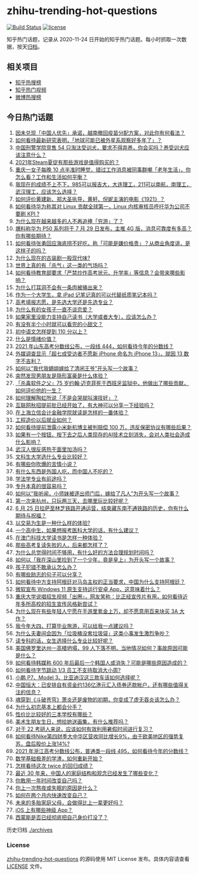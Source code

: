 # zhihu-trending-hot-questions

[![Build Status](https://github.com/justjavac/zhihu-trending-hot-questions/workflows/ci/badge.svg?branch=master)](https://github.com/justjavac/zhihu-trending-hot-questions/actions)
[![license](https://img.shields.io/github/license/justjavac/zhihu-trending-hot-questions)](https://github.com/justjavac/zhihu-trending-hot-questions/blob/master/LICENSE)

知乎热门话题，记录从 2020-11-24 日开始的知乎热门话题。每小时抓取一次数据，按天[归档](./archives)。

## 相关项目

- [知乎热搜榜](https://github.com/justjavac/zhihu-trending-top-search)
- [知乎热门视频](https://github.com/justjavac/zhihu-trending-hot-video)
- [微博热搜榜](https://github.com/justjavac/weibo-trending-hot-search)

## 今日热门话题

<!-- BEGIN -->
<!-- 最后更新时间 Sat Jun 26 2021 06:01:55 GMT+0800 (China Standard Time) -->

1. [因未兑现「中国人优先」承诺，越南撤回疫苗分配方案，对此你有何看法？](https://www.zhihu.com/question/467422127)
2. [如何看待最新研究表明，「地球可能已被外星系观察好多年了」？](https://www.zhihu.com/question/467357820)
3. [中国刑警学院竞售 54
   只淘汰受训犬，要求不得弃养，你会买吗？养受训犬应该注意什么？](https://www.zhihu.com/question/467076616)
4. [2021年Steam夏促有那些游戏是值得购买的？](https://www.zhihu.com/question/448735697)
5. [重庆一女子每晚 10
   点半准时睡觉，错过工作消息被同事群嘲「老年生活」，你怎么看？工作和生活如何平衡？](https://www.zhihu.com/question/467374229)
6. [我现在的成绩不上不下，985可以报吉大，大连理工，211可以南航，南理工，武汉理工，应该怎么选择？](https://www.zhihu.com/question/408865252)
7. [如何评价黄建新、郑大圣执导，黄轩、倪妮主演的电影《1921》？](https://www.zhihu.com/question/461704613)
8. [如何看待华为称其对 Linux 贡献全球第一，Linux 内核审核员呼吁华为公司不要刷 KPI
   ?](https://www.zhihu.com/question/466395247)
9. [为什么现在越来越多的人不再追捧「穷游」了？](https://www.zhihu.com/question/464479994)
10. [爆料称华为 P50 系列将于 7 月 29 日发布，主推 4G
    版，消息可靠度有多高？你有哪些期待？](https://www.zhihu.com/question/466619748)
11. [如何看待张勇回应海底捞不好吃，称「可能是嫌价格贵」？从商业角度讲，是这样子的吗？](https://www.zhihu.com/question/467212754)
12. [为什么现在的古装剧一股现代味?](https://www.zhihu.com/question/459603184)
13. [世界上真的有「杀气」这一类的气场吗？](https://www.zhihu.com/question/30889739)
14. [如何看待教育部要求「严禁炒作高考状元、升学率」等信息？会带来哪些影响？](https://www.zhihu.com/question/466739033)
15. [为什么打耳洞不会有一条肉被捅出来？](https://www.zhihu.com/question/304771389)
16. [作为一个大学生，拿 iPad 记笔记真的可以代替纸质笔记本吗？](https://www.zhihu.com/question/304770209)
17. [高考填报志愿，是先选大学还是先选专业？](https://www.zhihu.com/question/448959184)
18. [为什么有的女孩子一直不谈恋爱？](https://www.zhihu.com/question/462067413)
19. [如果家里没能力支持自己读书（大学或者大专），应该怎么办？](https://www.zhihu.com/question/464706143)
20. [有没有半个小时就可以看完的小甜文？](https://www.zhihu.com/question/447942198)
21. [初中语文怎样提到 110 分以上？](https://www.zhihu.com/question/311901970)
22. [什么是情绪价值？](https://www.zhihu.com/question/326968879)
23. [2021 年山东高考分数线公布，一段线
    444，如何看待今年的分数线？](https://www.zhihu.com/question/466845954)
24. [外媒调查显示「超七成受访者不愿新 iPhone 命名为 iPhone 13」，就因 13
    数字不吉利？](https://www.zhihu.com/question/466783287)
25. [如何以“我代我嫡姐嫁给了清闲王爷”开头写一个故事？](https://www.zhihu.com/question/429819296)
26. [突然发现男朋友是隐形富豪是什么体验？](https://www.zhihu.com/question/271344191)
27. [「杀毒软件之父」75
    岁约翰·迈克菲死于西班牙监狱中，他做出了哪些贡献，如何评价他的一生？](https://www.zhihu.com/question/466970484)
28. [如何理解陶虹所说「不是会哭就叫演技好」？](https://www.zhihu.com/question/466270106)
29. [互联网秋招提前批已经开始了，有大神可以分享一下经验吗？](https://www.zhihu.com/question/462618672)
30. [在上海立信会计金融学院就读是怎样的一番体验？](https://www.zhihu.com/question/62838644)
31. [工程造价以后就业如何？](https://www.zhihu.com/question/453195740)
32. [如何看待提前泄露小米新机博主被判赔偿 100
    万，违反保密协议有哪些后果？](https://www.zhihu.com/question/467194586)
33. [如果有一个按钮，按下去之后人类现存的AI技术立刻消失，会对人类社会造成什么影响？](https://www.zhihu.com/question/466856637)
34. [武汉人很反感热干面里加汤吗？](https://www.zhihu.com/question/327570954)
35. [文科生大学选什么专业比较好？](https://www.zhihu.com/question/433395562)
36. [有哪些你吹爆的言情小说？](https://www.zhihu.com/question/372499759)
37. [有什么东西是外国人吃，而中国人不吃的？](https://www.zhihu.com/question/314472784)
38. [学法学专业有前途吗？](https://www.zhihu.com/question/330089148)
39. [专升本真的很容易吗？](https://www.zhihu.com/question/458717759)
40. [如何以“我听闻，小师妹被逐出师门后，嫁给了凡人”为开头写一个故事？](https://www.zhihu.com/question/462632432)
41. [第一次来杭州，只玩两三天，去哪里玩比较好呢？](https://www.zhihu.com/question/35834287)
42. [6 月 25
    日拉萨至林芝铁路开通运营，结束藏东南不通铁路的历史，你有什么期待与祝福？](https://www.zhihu.com/question/467355627)
43. [以交易为生是一种什么样的体验?](https://www.zhihu.com/question/455220725)
44. [一个高中生，如果想报考医科大学的话，有什么建议？](https://www.zhihu.com/question/312366267)
45. [在澳门科技大学读书是怎样一种体验？](https://www.zhihu.com/question/28946665)
46. [那些高考复读失败的人，后来都怎样了？](https://www.zhihu.com/question/61504205)
47. [为什么总觉得时间不够用，有什么好的方法合理规划时间吗？](https://www.zhihu.com/question/466307798)
48. [如何以「我在深山里捡到了一个少年，竟是皇上」为开头写一个故事？](https://www.zhihu.com/question/395667394)
49. [孩子犯错不敢承认怎么办？](https://www.zhihu.com/question/466576477)
50. [有哪些励志的句子可以分享？](https://www.zhihu.com/question/462072818)
51. [如何看待中方支持阿根廷对马岛主权的正当要求，中国为什么支持阿根廷？](https://www.zhihu.com/question/467311565)
52. [微软宣布 Windows 11 原生支持运行安卓
    App，这意味着什么？](https://www.zhihu.com/question/467245680)
53. [重庆大学说唱招生视频「出圈」，网友笑称：比正经宣传片有用，如何看待近年多所高校的招生宣传风格新尝试？](https://www.zhihu.com/question/467010930)
54. [为什么现在有些年轻人宁愿在手游里氪金上万，却不愿意用百来块买 3A
    大作？](https://www.zhihu.com/question/466910345)
55. [我今年大四，打算毕业旅游，可以给我一点建议吗？](https://www.zhihu.com/question/460427157)
56. [为什么夫妻间会因为「垃圾桶没套垃圾袋」这类小事发生激烈争吵？](https://www.zhihu.com/question/25831538)
57. [读专科的话，女生选择什么专业比较好呢？](https://www.zhihu.com/question/306595000)
58. [美国佛罗里达州一高楼坍塌，99
    人下落不明，当地情况如何？事故原因可能是什么？](https://www.zhihu.com/question/467303333)
59. [如何看待韩媒称 600
    年后最后一个韩国人或消失？可能是哪些原因造成的？](https://www.zhihu.com/question/466322719)
60. [如何看待字节跳动 1/3 员工不支持取消大小周?](https://www.zhihu.com/question/466269557)
61. [小鹏 P7、Model 3、比亚迪汉这三款车该如何选择呢？](https://www.zhihu.com/question/398543524)
62. [中国恒大：已安排自有资金约136亿港元汇入债券还款帐户，还有哪些值得关注的信息？](https://www.zhihu.com/question/467036379)
63. [魂穿到《斗破苍穹》萧炎还是废物的初期，你变成了虚无吞炎该怎么办？](https://www.zhihu.com/question/466670709)
64. [为什么初恋基本上都会分手？](https://www.zhihu.com/question/24684849)
65. [性价比比较好的三本学校有哪些？](https://www.zhihu.com/question/281705993)
66. [美术生朋友生日，想给她送画集，有什么推荐吗？](https://www.zhihu.com/question/393687756)
67. [对于 22 考研人来说，应该如何有效利用暑假时间进行复习？](https://www.zhihu.com/question/467052889)
68. [如何看待Nike第四财季大中华区营收同比增长9%，由于欧美地区的强势复苏，盘后股价上涨14%?](https://www.zhihu.com/question/467305457)
69. [2021 年浙江高考分数线公布，普通类一段线
    495，如何看待今年的分数线？](https://www.zhihu.com/question/466845767)
70. [数学基础极差的学渣，如何重新开始？](https://www.zhihu.com/question/38656943)
71. [怎样看待这次 twice 的回归成绩？](https://www.zhihu.com/question/464529405)
72. [最近 30 年来，中国人的家庭结构和观念已经发生了哪些变化？](https://www.zhihu.com/question/465583973)
73. [你敢用一年时间改变自己吗？](https://www.zhihu.com/question/437098355)
74. [你上一次熬夜或失眠的原因是什么？](https://www.zhihu.com/question/467083147)
75. [如何在两个月内快速改变自己？](https://www.zhihu.com/question/451986493)
76. [未来的多胎家庭父母，会做得比上一辈更好吗？](https://www.zhihu.com/question/465581886)
77. [iOS 上有哪些神级 App？](https://www.zhihu.com/question/27699000)
78. [西蒙斯是否已经彻底把自己身价打没了？](https://www.zhihu.com/question/466309949)

<!-- END -->

历史归档 [./archives](./archives)

### License

[zhihu-trending-hot-questions](https://github.com/justjavac/zhihu-trending-hot-questions)
的源码使用 MIT License 发布。具体内容请查看 [LICENSE](./LICENSE) 文件。

